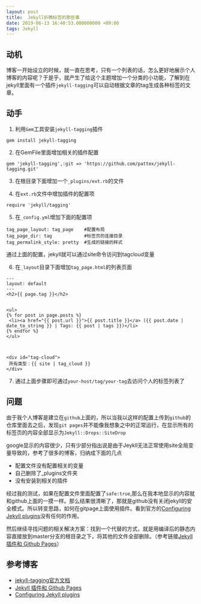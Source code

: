 ```yaml
---
layout: post
title:  Jekyll折腾标签的那些事
date: 2019-06-13 16:40:53.000000000 +09:00
tags: Jekyll
---
```


## 动机 

博客一开始设立的时候，就一直在思考，只有一个列表的话，怎么更好地展示个人博客的内容呢？于是乎，就产生了给这个主题增加一个分类的小功能，了解到在jekyll里面有一个插件`jekyll-tagging`可以自动根据文章的tag生成各种标签的文章。

## 动手

1. 利用`Gem`工具安装`jekyll-tagging`插件

```
gem install jekyll-tagging
```

2. 在GemFile里面增加相关的插件配置

```
gem 'jekyll-tagging',:git => 'https://github.com/pattex/jekyll-tagging.git'
```

3. 在根目录下面增加一个`_plugins/ext.rb`的文件

4. 在`ext.rb`文件中增加插件的配置项

```
require 'jekyll/tagging'
```

5. 在`_config.yml`增加下面的配置项

```
tag_page_layout: tag_page    #配置布局
tag_page_dir: tag            #标签页的连接目录
tag_permalink_style: pretty  #生成的链接的样式
```

通过上面的配置，jekyll就可以通过site命令访问到tagcloud变量

6. 在`_layout`目录下面增加`tag_page.html`的列表页面

```
---
layout: default
--- 
<h2>{{ page.tag }}</h2>
 
 
<ul>
{% for post in page.posts %}
 <li><a href="{{ post.url }}">{{ post.title }}</a> ({{ post.date | date_to_string }} | Tags: {{ post | tags }})</li>
{% endfor %}
</ul>
 
 
 
<div id="tag-cloud">
 所有类型：{{ site | tag_cloud }}
</div>
```

7. 通过上面步骤即可通过`your-host/tag/your-tag`去访问个人的标签列表了

## 问题

由于我个人博客是建立在`github`上面的，所以当我以这样的配置上传到`github`的仓库里面去之后，发现`git pages`并不能像我想象之中的正常运行，在显示所有的标签页的内容全部显示为`Jekyll::Drops::SiteDrop`

google显示的内容很少，只有少部分指出说是由于Jeykll无法正常使用site全局变量导致的，参考了很多的博客，归纳成下面的几点
- 配置文件没有配置相关的变量
- 自己删除了_plugins文件夹
- 没有安装到相关的插件

经过我的测试，如果在配置文件里面配置了`safe:true`,那么在我本地显示的内容就和github上面的一摸一样。那么结果很清晰了，那就是github没有关闭jekyll的安全模式。所以转变思路，如何在gitpage上面使用插件。看到官方的[Configuring Jekyll plugins](https://help.github.com/en/articles/configuring-jekyll-plugins)没有任何的作用。

然后继续寻找问题的相关解决方案：找到一个代替的方式，就是用编译后的静态内容直接放到master分支的根目录之下，将其他的文件全部删除。（参考链接[Jekyll 插件和 Github Pages](https://www.liaohuqiu.net/cn/posts/jekyll-plugins-on-github-pages/)）

## 参考博客
- [jekyll-tagging官方文档](https://www.rubydoc.info/gems/jekyll-tagging/frames)
- [Jekyll 插件和 Github Pages](https://www.liaohuqiu.net/cn/posts/jekyll-plugins-on-github-pages/)
- [Configuring Jekyll plugins](https://help.github.com/en/articles/configuring-jekyll-plugins)